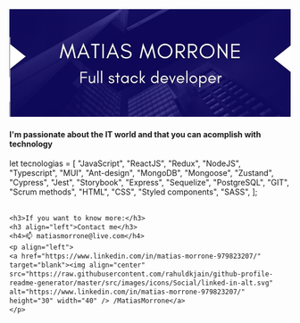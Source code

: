 
<img src="https://github.com/MatiasMorrone/MatiasMorrone/blob/main/Bijou%20Tech%20Solutions.jpg" alt="logo">

<h4>I'm passionate about the IT world and that you can acomplish with technology </br>
</h4>

 
 let tecnologias = [ 
    "JavaScript",
    "ReactJS",
    "Redux",
    "NodeJS",
    "Typescript",
    "MUI",
    "Ant-design",
    "MongoDB",
    "Mongoose",
    "Zustand",
    "Cypress",
    "Jest",
    "Storybook",
    "Express",
    "Sequelize",
    "PostgreSQL",
    "GIT",
    "Scrum methods",
    "HTML", 
    "CSS",
    "Styled components",
    "SASS",
];
```

<h3>If you want to know more:</h3>
<h3 align="left">Contact me</h3>
<h4>📫 matiasmorrone@live.com</h4>
<p align="left">
<a href="https://www.linkedin.com/in/matias-morrone-979823207/" target="blank"><img align="center" src="https://raw.githubusercontent.com/rahuldkjain/github-profile-readme-generator/master/src/images/icons/Social/linked-in-alt.svg" alt="https://www.linkedin.com/in/matias-morrone-979823207/" height="30" width="40" /> /MatiasMorrone</a>
</p>

